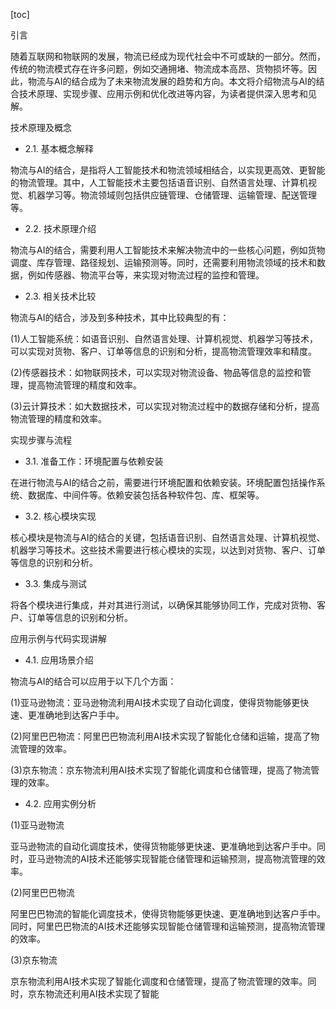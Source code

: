 
[toc]                    
                
                
引言

随着互联网和物联网的发展，物流已经成为现代社会中不可或缺的一部分。然而，传统的物流模式存在许多问题，例如交通拥堵、物流成本高昂、货物损坏等。因此，物流与AI的结合成为了未来物流发展的趋势和方向。本文将介绍物流与AI的结合技术原理、实现步骤、应用示例和优化改进等内容，为读者提供深入思考和见解。

技术原理及概念

- 2.1. 基本概念解释

物流与AI的结合，是指将人工智能技术和物流领域相结合，以实现更高效、更智能的物流管理。其中，人工智能技术主要包括语音识别、自然语言处理、计算机视觉、机器学习等。物流领域则包括供应链管理、仓储管理、运输管理、配送管理等。

- 2.2. 技术原理介绍

物流与AI的结合，需要利用人工智能技术来解决物流中的一些核心问题，例如货物调度、库存管理、路径规划、运输预测等。同时，还需要利用物流领域的技术和数据，例如传感器、物流平台等，来实现对物流过程的监控和管理。

- 2.3. 相关技术比较

物流与AI的结合，涉及到多种技术，其中比较典型的有：

(1)人工智能系统：如语音识别、自然语言处理、计算机视觉、机器学习等技术，可以实现对货物、客户、订单等信息的识别和分析，提高物流管理效率和精度。

(2)传感器技术：如物联网技术，可以实现对物流设备、物品等信息的监控和管理，提高物流管理的精度和效率。

(3)云计算技术：如大数据技术，可以实现对物流过程中的数据存储和分析，提高物流管理的精度和效率。


实现步骤与流程

- 3.1. 准备工作：环境配置与依赖安装

在进行物流与AI的结合之前，需要进行环境配置和依赖安装。环境配置包括操作系统、数据库、中间件等。依赖安装包括各种软件包、库、框架等。

- 3.2. 核心模块实现

核心模块是物流与AI的结合的关键，包括语音识别、自然语言处理、计算机视觉、机器学习等技术。这些技术需要进行核心模块的实现，以达到对货物、客户、订单等信息的识别和分析。

- 3.3. 集成与测试

将各个模块进行集成，并对其进行测试，以确保其能够协同工作，完成对货物、客户、订单等信息的识别和分析。


应用示例与代码实现讲解

- 4.1. 应用场景介绍

物流与AI的结合可以应用于以下几个方面：

(1)亚马逊物流：亚马逊物流利用AI技术实现了自动化调度，使得货物能够更快速、更准确地到达客户手中。

(2)阿里巴巴物流：阿里巴巴物流利用AI技术实现了智能化仓储和运输，提高了物流管理的效率。

(3)京东物流：京东物流利用AI技术实现了智能化调度和仓储管理，提高了物流管理的效率。


- 4.2. 应用实例分析

(1)亚马逊物流

亚马逊物流的自动化调度技术，使得货物能够更快速、更准确地到达客户手中。同时，亚马逊物流的AI技术还能够实现智能仓储管理和运输预测，提高物流管理的效率。

(2)阿里巴巴物流

阿里巴巴物流的智能化调度技术，使得货物能够更快速、更准确地到达客户手中。同时，阿里巴巴物流的AI技术还能够实现智能仓储管理和运输预测，提高物流管理的效率。

(3)京东物流

京东物流利用AI技术实现了智能化调度和仓储管理，提高了物流管理的效率。同时，京东物流还利用AI技术实现了智能

